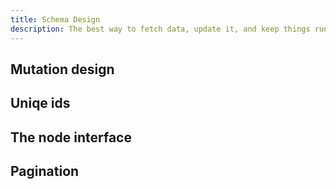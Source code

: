 ```yaml
---
title: Schema Design
description: The best way to fetch data, update it, and keep things running for a long time
---
```


<h2 id="mutations">Mutation design</h2>
<h2 id="unique-ids">Uniqe ids</h2>
<h2 id="node">The node interface</h2>
<h2 id="pagination">Pagination</h2>
